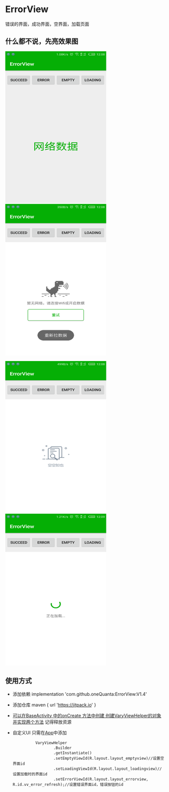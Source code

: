 # ErrorView
错误的界面，成功界面，空界面，加载页面


##	什么都不说，先亮效果图
<img src="image/succeed.png" width="320" height="480">	<img src="image/error.png" width="320" height="480">

<img src="image/empty.png" width="320" height="480">	<img src="image/loading.png" width="320" height="480">


##	使用方式
* 添加依赖 implementation 'com.github.oneQuanta:ErrorView:V1.4'
* 添加仓库 maven { url 'https://jitpack.io' }
* [可以在BaseActivity 中的onCreate 方法中创建 创建VaryViewHelper的对象并实现两个方法](https://github.com/oneQuanta/ErrorView/blob/master/app/src/main/java/com/pomelo/errorview/BaseActivity.java)  记得释放资源
* 自定义UI 只需在[App](https://github.com/oneQuanta/ErrorView/blob/master/app/src/main/java/com/pomelo/errorview/app.java)中添加
			
                VaryViewHelper
                        .Builder
                        .getInstantiate()
                        .setEmptyViewId(R.layout.layout_emptyview)//设置空界面id
                        .setLoadingViewId(R.layout.layout_loadingview)//设置加载时的界面id
                        .setErrorViewId(R.layout.layout_errorview, R.id.vv_error_refresh);//设置错误界面id，错误按钮的id

